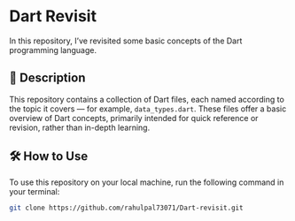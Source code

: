 # Dart Revisit

In this repository, I’ve revisited some basic concepts of the Dart programming language.

## 📄 Description

This repository contains a collection of Dart files, each named according to the topic it covers — for example, `data_types.dart`. These files offer a basic overview of Dart concepts, primarily intended for quick reference or revision, rather than in-depth learning.

## 🛠️ How to Use

To use this repository on your local machine, run the following command in your terminal:

```bash
git clone https://github.com/rahulpal73071/Dart-revisit.git
